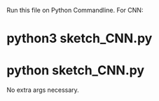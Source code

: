 Run this file on Python Commandline.
For CNN:
  # python3 sketch_CNN.py
  # python sketch_CNN.py
No extra args necessary.
